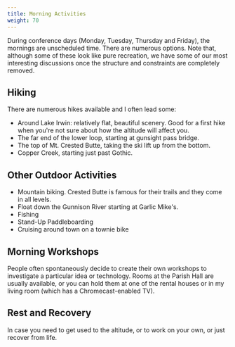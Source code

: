 ```yaml
---
title: Morning Activities
weight: 70
---
```


During conference days (Monday, Tuesday, Thursday and Friday), the mornings
are unscheduled time. There are numerous options. Note that, although some of
these look like pure recreation, we have some of our most interesting
discussions once the structure and constraints are completely removed.

## **Hiking**

There are numerous hikes available and I often lead some:

- Around Lake Irwin: relatively flat, beautiful scenery. Good for a first hike when
  you're not sure about how the altitude will affect you.
- The far end of the lower loop, starting at gunsight pass bridge.
- The top of Mt. Crested Butte, taking the ski lift up from the bottom.
- Copper Creek, starting just past Gothic.

## **Other Outdoor Activities**

- Mountain biking. Crested Butte is famous for their trails and they come in all levels.
- Float down the Gunnison River starting at Garlic Mike's.
- Fishing
- Stand-Up Paddleboarding
- Cruising around town on a townie bike

## **Morning Workshops**

People often spontaneously decide to create their own workshops to investigate a
particular idea or technology. Rooms at the Parish Hall are usually available,
or you can hold them at one of the rental houses or in my living room (which has
a Chromecast-enabled TV).

## **Rest and Recovery**

In case you need to get used to the altitude, or to work on your own, or just
recover from life.
